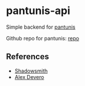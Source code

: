 # pantunis-api

Simple backend for [pantunis](https://www.pantunis.com/)

Github repo for pantunis: [repo](https://github.com/irfanzainudin/pantunis)

## References

- [Shadowsmith](https://shadowsmith.com/thoughts/how-to-deploy-an-express-api-to-vercel)
- [Alex Devero](https://blog.alexdevero.com/react-express-sqlite-app/)
